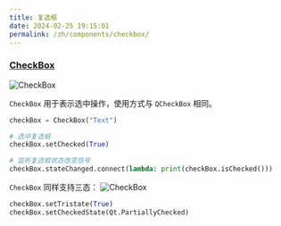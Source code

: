 ```yaml
---
title: 复选框
date: 2024-02-25 19:15:01
permalink: /zh/components/checkbox/
---
```


### [CheckBox](https://pyqt-fluent-widgets.readthedocs.io/zh-cn/latest/autoapi/qfluentwidgets/components/widgets/check_box/index.html#qfluentwidgets.components.widgets.check_box.CheckBox)

![CheckBox](/img/components/checkbox/CheckBox.jpg)

`CheckBox` 用于表示选中操作，使用方式与 `QCheckBox` 相同。

```python
checkBox = CheckBox("Text")

# 选中复选框
checkBox.setChecked(True)

# 监听复选框状态改变信号
checkBox.stateChanged.connect(lambda: print(checkBox.isChecked()))
```

`CheckBox` 同样支持三态：
![CheckBox](/img/components/checkbox/CheckBoxPartialChecked.jpg)
```python
checkBox.setTristate(True)
checkBox.setCheckedState(Qt.PartiallyChecked)
```